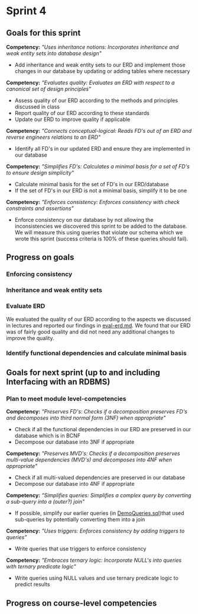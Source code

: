 # Sprint 4
## Goals for this sprint
**Competency:** *"Uses inheritance notions: Incorporates inheritance and weak entity sets into database design"* <br>
* Add inheritance and weak entity sets to our ERD and implement those changes in our database by updating or adding tables where necessary

**Competency:** *"Evaluates quality: Evaluates an ERD with respect to a canonical set of design principles"* <br>
* Assess quality of our ERD according to the methods and principles discussed in class
* Report quality of our ERD according to these standards
* Update our ERD to improve quality if applicable

**Competency:** *"Connects conceptual-logical: Reads FD's out of an ERD and reverse engineers relations to an ERD"* <br>
* Identify all FD's in our updated ERD and ensure they are implemented in our database

**Competency:** *"Simplifies FD's: Calculates a minimal basis for a set of FD's to ensure design simplicity"* <br>
* Calculate minimal basis for the set of FD's in our ERD/database
* If the set of FD's in our ERD is not a minimal basis, simplify it to be one

**Competency:** *"Enforces consistency: Enforces consistency with check constraints and assertions"* <br>
* Enforce consistency on our database by not allowing the inconsistencies we discovered this sprint to be added to the database. We will measure this using queries that violate our schema which we wrote this sprint (success criteria is 100% of these queries should fail).

## Progress on goals
### Enforcing consistency

### Inheritance and weak entity sets

### Evaluate ERD
We evaluated the quality of our ERD according to the aspects we discussed in lectures and reported our findings in [eval-erd.md](project-deliverables/sprint-4/eval-erd.md). We found that our ERD was of fairly good quality and did not need any additional changes to improve the quality.

### Identify functional dependencies and calculate minimal basis

## Goals for next sprint (up to and including Interfacing with an RDBMS)
### Plan to meet module level-competencies
**Competency:** *"Preserves FD's: Checks if a decomposition preserves FD's and decomposes into third normal form (3NF) when appropriate"* <br>
* Check if all the functional dependencies in our ERD are preserved in our database which is in BCNF
* Decompose our database into 3NF if appropriate

**Competency:** *"Preserves MVD's: Checks if a decomposition preserves multi-value dependencies (MVD's) and decomposes into 4NF when appropriate"* <br>
* Check if all multi-valued dependencies are preserved in our database
* Decompose our database into 4NF if appropriate

**Competency:** *"Simplifies queries: Simplifies a complex query by converting a sub-query into a (outer?) join"* <br>
* If possible, simplify our earlier queries (in [DemoQueries.sql](project-deliverables/sprint-2/DemoQueries.sql))that used sub-queries by potentially converting them into a join

**Competency:** *"Uses triggers: Enforces consistency by adding triggers to queries"* <br>
* Write queries that use triggers to enforce consistency

**Competency:** *"Embraces ternary logic: Incorporate NULL's into queries with ternary predicate logic"* <br>
* Write queries using NULL values and use ternary predicate logic to predict results

## Progress on course-level competencies
